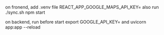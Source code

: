 on fronend, add .venv file
REACT_APP_GOOGLE_MAPS_API_KEY=
also run 
./sync.sh
npm start

on backend, run before start
export GOOGLE_API_KEY=
and uvicorn app:app --reload
